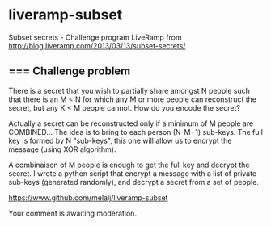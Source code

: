 liveramp-subset
===============

Subset secrets - Challenge program LiveRamp from http://blog.liveramp.com/2013/03/13/subset-secrets/


===
Challenge problem
-
There is a secret that you wish to partially share amongst N people such that there is an M < N for which any M or more people can reconstruct the secret, but any K < M people cannot. How do you encode the secret?


Actually a secret can be reconstructed only if a minimum of M people are COMBINED...
The idea is to bring to each person (N-M+1) sub-keys. The full key is formed by N "sub-keys", this one will allow us to encrypt the message (using XOR algorithm).

A combinaison of M people is enough to get the full key and decrypt the secret.
I wrote a python script that encrypt a message with a list of private sub-keys (generated randomly), and decrypt a secret from a set of people.

https://www.github.com/melalj/liveramp-subset

Your comment is awaiting moderation.
